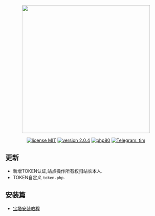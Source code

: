 <p align="center"><img src="https://www.qqkw.com/d/file/p/2018/07-04/d488059ba32df251629b1b6d52686cf4.jpg" width="400"></p>

<p align="center">
<a href="https://opensource.org/licenses/MIT"><img src="https://img.shields.io/badge/license-MIT-blue" alt="license MIT"></a>
<a href="https://github.com/program-myyjjpp/TIM/"><img src="https://img.shields.io/badge/version-2.1-red" alt="version 2.0.4"></a>
<a href="https://www.php.net/releases/8_0.php"><img src="https://img.shields.io/badge/PHP-8.0-lightgrey" alt="php80"></a>
<a href="https://t.me/myyjjpp"><img src="https://img.shields.io/badge/Telegram-TIM-0088cc" alt="Telegram: tim"></a>
</p>



## 更新
- 新增TOKEN认证,站点操作所有权归站长本人.
- TOKEN自定义  `token.php`.

## 安装篇
- [宝塔安装教程](https://github.com/program-myyjjpp/TIM/wiki)
